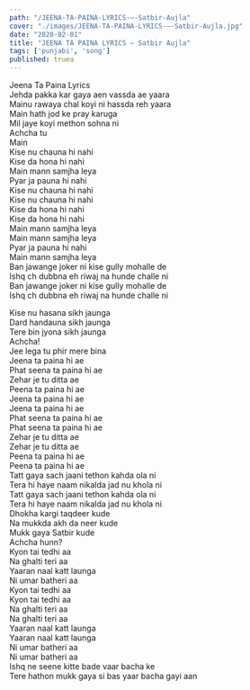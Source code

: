 ```yaml
---
path: "/JEENA-TA-PAINA-LYRICS-–-Satbir-Aujla"
cover: "./images/JEENA-TA-PAINA-LYRICS-–-Satbir-Aujla.jpg"
date: "2020-02-01"
title: "JEENA TA PAINA LYRICS – Satbir Aujla"
tags: ['punjabi', 'song']
published: truea
---
```

  
Jeena Ta Paina Lyrics  
Jehda pakka kar gaya aen vassda ae yaara  
Mainu rawaya chal koyi ni hassda reh yaara  
Main hath jod ke pray karuga  
Mil jaye koyi methon sohna ni  
Achcha tu  
Main  
Kise nu chauna hi nahi  
Kise da hona hi nahi  
Main mann samjha leya  
Pyar ja pauna hi nahi  
Kise nu chauna hi nahi  
Kise nu chauna hi nahi  
Kise da hona hi nahi  
Kise da hona hi nahi  
Main mann samjha leya  
Main mann samjha leya  
Pyar ja pauna hi nahi  
Main mann samjha leya  
Ban jawange joker ni kise gully mohalle de  
Ishq ch dubbna eh riwaj na hunde challe ni  
Ban jawange joker ni kise gully mohalle de  
Ishq ch dubbna eh riwaj na hunde challe ni  
  
  
  
  
  
  
Kise nu hasana sikh jaunga  
Dard handauna sikh jaunga  
Tere bin jyona sikh jaunga  
Achcha!  
Jee lega tu phir mere bina  
Jeena ta paina hi ae  
Phat seena ta paina hi ae  
Zehar je tu ditta ae  
Peena ta paina hi ae  
Jeena ta paina hi ae  
Jeena ta paina hi ae  
Phat seena ta paina hi ae  
Phat seena ta paina hi ae  
Zehar je tu ditta ae  
Zehar je tu ditta ae  
Peena ta paina hi ae  
Peena ta paina hi ae  
Tatt gaya sach jaani tethon kahda ola ni  
Tera hi haye naam nikalda jad nu khola ni  
Tatt gaya sach jaani tethon kahda ola ni  
Tera hi haye naam nikalda jad nu khola ni  
Dhokha kargi taqdeer kude  
Na mukkda akh da neer kude  
Mukk gaya Satbir kude  
Achcha hunn?  
Kyon tai tedhi aa  
Na ghalti teri aa  
Yaaran naal katt launga  
Ni umar batheri aa  
Kyon tai tedhi aa  
Kyon tai tedhi aa  
Na ghalti teri aa  
Na ghalti teri aa  
Yaaran naal katt launga  
Yaaran naal katt launga  
Ni umar batheri aa  
Ni umar batheri aa  
Ishq ne seene kitte bade vaar bacha ke  
Tere hathon mukk gaya si bas yaar bacha gayi aan  
